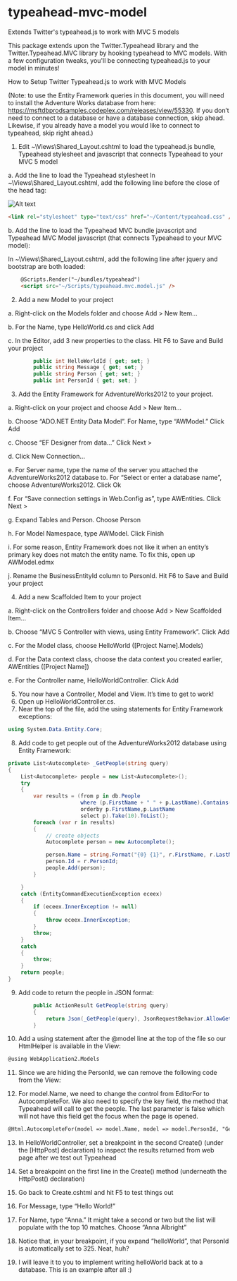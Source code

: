 # typeahead-mvc-model
Extends Twitter's typeahead.js to work with MVC 5 models

This package extends upon the Twitter.Typeahead library and the Twitter.Typeahead.MVC library by hooking typeahead to MVC models. With a few configuration tweaks, you'll be connecting typeahead.js to your model in minutes!

How to Setup Twitter Typeahead.js to work with MVC Models

(Note: to use the Entity Framework queries in this document, you will need to install the Adventure Works database from here: https://msftdbprodsamples.codeplex.com/releases/view/55330. If you don’t need to connect to a database or have a database connection, skip ahead.  Likewise, if you already have a model you would like to connect to typeahead, skip right ahead.)

1.	Edit ~\Views\Shared\_Layout.cshtml to load the typeahead.js bundle, Typeahead stylesheet and javascript that connects Typeahead to your MVC 5 model

a.	Add the line to load the Typeahead stylesheet
In ~\Views\Shared\_Layout.cshtml, add the following line before the close of the head tag:

![Alt text](https://raw.githubusercontent.com/timdwilson/typeahead-mvc-model/master/doc/images/typeahead_css.jpg)

````html
<link rel="stylesheet" type="text/css" href="~/Content/typeahead.css" />
````

b.	Add the line to load the Typeahead MVC bundle javascript and Typeahead MVC Model javascript (that connects Typeahead to your MVC model):

In ~\Views\Shared\_Layout.cshtml, add the following line after jquery and bootstrap are both loaded:

````html
    @Scripts.Render("~/bundles/typeahead")
    <script src="~/Scripts/typeahead.mvc.model.js" />
````    
    
2.	Add a new Model to your project

a.	Right-click on the Models folder and choose Add > New Item…

b.	For the Name, type HelloWorld.cs and click Add

c.	In the Editor, add 3 new properties to the class. Hit F6 to Save and Build your project

````c#
        public int HelloWorldId { get; set; }
        public string Message { get; set; }
        public string Person { get; set; }
        public int PersonId { get; set; }
````

3.	Add the Entity Framework for AdventureWorks2012 to your project.

a.	Right-click on your project and choose Add > New Item…

b.	Choose “ADO.NET Entity Data Model”. For Name, type “AWModel.” Click Add

c.	Choose “EF Designer from data…” Click Next >

d.	Click New Connection…

e.	For Server name, type the name of the server you attached the AdventureWorks2012 database to. For “Select or enter a database name”, choose AdventureWorks2012. Click Ok

f.	For “Save connection settings in Web.Config as”, type AWEntities. Click Next >

g.	Expand Tables and Person. Choose Person

h.	For Model Namespace, type AWModel. Click Finish

i.	For some reason, Entity Framework does not like it when an entity’s primary key does not match the entity name. To fix this, open up AWModel.edmx

j.	Rename the BusinessEntityId column to PersonId. Hit F6 to Save and Build your project

4.	Add a new Scaffolded Item to your project

a.	Right-click on the Controllers folder and choose Add > New Scaffolded Item…

b.	Choose “MVC 5 Controller with views, using Entity Framework”. Click Add

c.	For the Model class, choose HelloWorld ([Project Name].Models)

d.	For the Data context class, choose the data context you created earlier, AWEntities ([Project Name])

e.	For the Controller name, HelloWorldController. Click Add

5.	You now have a Controller, Model and View. It’s time to get to work!
6.	Open up HelloWorldController.cs.
7.	Near the top of the file, add the using statements for Entity Framework exceptions:

````c#
using System.Data.Entity.Core;
````

8.	Add code to get people out of the AdventureWorks2012 database using Entity Framework:

````c#
private List<Autocomplete> _GetPeople(string query)
{
    List<Autocomplete> people = new List<Autocomplete>();
    try
    {
        var results = (from p in db.People
                       where (p.FirstName + " " + p.LastName).Contains(query)
                       orderby p.FirstName,p.LastName
                       select p).Take(10).ToList();
        foreach (var r in results)
        {
            // create objects
            Autocomplete person = new Autocomplete();

            person.Name = string.Format("{0} {1}", r.FirstName, r.LastName);
            person.Id = r.PersonId;
            people.Add(person);
        }

    }
    catch (EntityCommandExecutionException eceex)
    {
        if (eceex.InnerException != null)
        {
            throw eceex.InnerException;
        }
        throw;
    }
    catch
    {
        throw;
    }
    return people;
}
````

9.	Add code to return the people in JSON format:

````c#
        public ActionResult GetPeople(string query)
        {
            return Json(_GetPeople(query), JsonRequestBehavior.AllowGet);
        }
````        
        
10.	Add a using statement after the @model line at the top of the file so our HtmlHelper is available in the View:

````html
@using WebApplication2.Models
````

11.	Since we are hiding the PersonId, we can remove the following code from the View:

12.	For model.Name, we need to change the control from EditorFor to AutocompleteFor. We also need to specify the key field, the method that Typeahead will call to get the people. The last parameter is false which will not have this field get the focus when the page is opened.

````html
@Html.AutocompleteFor(model => model.Name, model => model.PersonId, "GetPeople", "HelloWorld", false)
````

13.	In HelloWorldController, set a breakpoint in the second Create() (under the [HttpPost] declaration) to inspect the results returned from web page after we test out Typeahead

14.	Set a breakpoint on the first line in the Create() method (underneath the HttpPost() declaration)

15.	Go back to Create.cshtml and hit F5 to test things out

16.	For Message, type “Hello World!”

17.	For Name, type “Anna.”  It might take a second or two but the list will populate with the top 10 matches. Choose “Anna Albright”

18.	Notice that, in your breakpoint, if you expand “helloWorld”, that PersonId is automatically set to 325.  Neat, huh?

19.	I will leave it to you to implement writing helloWorld back at to a database.  This is an example after all :)
